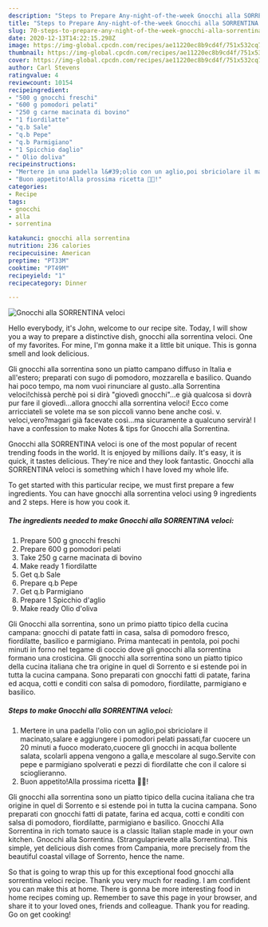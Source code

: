 ```yaml
---
description: "Steps to Prepare Any-night-of-the-week Gnocchi alla SORRENTINA veloci"
title: "Steps to Prepare Any-night-of-the-week Gnocchi alla SORRENTINA veloci"
slug: 70-steps-to-prepare-any-night-of-the-week-gnocchi-alla-sorrentina-veloci
date: 2020-12-13T14:22:15.298Z
image: https://img-global.cpcdn.com/recipes/ae11220ec8b9cd4f/751x532cq70/gnocchi-alla-sorrentina-veloci-recipe-main-photo.jpg
thumbnail: https://img-global.cpcdn.com/recipes/ae11220ec8b9cd4f/751x532cq70/gnocchi-alla-sorrentina-veloci-recipe-main-photo.jpg
cover: https://img-global.cpcdn.com/recipes/ae11220ec8b9cd4f/751x532cq70/gnocchi-alla-sorrentina-veloci-recipe-main-photo.jpg
author: Carl Stevens
ratingvalue: 4
reviewcount: 10154
recipeingredient:
- "500 g gnocchi freschi"
- "600 g pomodori pelati"
- "250 g carne macinata di bovino"
- "1 fiordilatte"
- "q.b Sale"
- "q.b Pepe"
- "q.b Parmigiano"
- "1 Spicchio daglio"
- " Olio doliva"
recipeinstructions:
- "Mertere in una padella l&#39;olio con un aglio,poi sbriciolare il macinato,salare e aggiungere i pomodori pelati passati,far cuocere un 20 minuti a fuoco moderato,cuocere gli gnocchi in acqua bollente salata, scolarli appena vengono a galla,e mescolare al sugo.Servite con pepe e parmigiano spolverati e pezzi di fiordilatte che con il calore si scioglieranno."
- "Buon appetito!Alla prossima ricetta 👩‍🍳!"
categories:
- Recipe
tags:
- gnocchi
- alla
- sorrentina

katakunci: gnocchi alla sorrentina 
nutrition: 236 calories
recipecuisine: American
preptime: "PT33M"
cooktime: "PT49M"
recipeyield: "1"
recipecategory: Dinner

---
```



![Gnocchi alla SORRENTINA veloci](https://img-global.cpcdn.com/recipes/ae11220ec8b9cd4f/751x532cq70/gnocchi-alla-sorrentina-veloci-recipe-main-photo.jpg)

Hello everybody, it's John, welcome to our recipe site. Today, I will show you a way to prepare a distinctive dish, gnocchi alla sorrentina veloci. One of my favorites. For mine, I'm gonna make it a little bit unique. This is gonna smell and look delicious.

Gli gnocchi alla sorrentina sono un piatto campano diffuso in Italia e all&#39;estero; preparati con sugo di pomodoro, mozzarella e basilico. Quando hai poco tempo, ma nom vuoi rinunciare al gusto..alla Sorrentina veloci!chissà perchè poi si dirà &#34;giovedì gnocchi&#34;…e già qualcosa si dovrà pur fare il giovedì…allora gnocchi alla sorrentina veloci! Ecco come arricciateli se volete ma se son piccoli vanno bene anche così. v. veloci,vero?magari già facevate così…ma sicuramente a qualcuno servirà! I have a confession to make Notes &amp; tips for Gnocchi alla Sorrentina.

Gnocchi alla SORRENTINA veloci is one of the most popular of recent trending foods in the world. It is enjoyed by millions daily. It's easy, it is quick, it tastes delicious. They're nice and they look fantastic. Gnocchi alla SORRENTINA veloci is something which I have loved my whole life.


To get started with this particular recipe, we must first prepare a few ingredients. You can have gnocchi alla sorrentina veloci using 9 ingredients and 2 steps. Here is how you cook it.

<!--inarticleads1-->

##### The ingredients needed to make Gnocchi alla SORRENTINA veloci:

1. Prepare 500 g gnocchi freschi
1. Prepare 600 g pomodori pelati
1. Take 250 g carne macinata di bovino
1. Make ready 1 fiordilatte
1. Get q.b Sale
1. Prepare q.b Pepe
1. Get q.b Parmigiano
1. Prepare 1 Spicchio d&#39;aglio
1. Make ready  Olio d&#39;oliva


Gli Gnocchi alla sorrentina, sono un primo piatto tipico della cucina campana: gnocchi di patate fatti in casa, salsa di pomodoro fresco, fiordilatte, basilico e parmigiano. Prima mantecati in pentola, poi pochi minuti in forno nel tegame di coccio dove gli gnocchi alla sorrentina formano una crosticina. Gli gnocchi alla sorrentina sono un piatto tipico della cucina italiana che tra origine in quel di Sorrento e si estende poi in tutta la cucina campana. Sono preparati con gnocchi fatti di patate, farina ed acqua, cotti e conditi con salsa di pomodoro, fiordilatte, parmigiano e basilico. 

<!--inarticleads2-->

##### Steps to make Gnocchi alla SORRENTINA veloci:

1. Mertere in una padella l&#39;olio con un aglio,poi sbriciolare il macinato,salare e aggiungere i pomodori pelati passati,far cuocere un 20 minuti a fuoco moderato,cuocere gli gnocchi in acqua bollente salata, scolarli appena vengono a galla,e mescolare al sugo.Servite con pepe e parmigiano spolverati e pezzi di fiordilatte che con il calore si scioglieranno.
1. Buon appetito!Alla prossima ricetta 👩‍🍳!


Gli gnocchi alla sorrentina sono un piatto tipico della cucina italiana che tra origine in quel di Sorrento e si estende poi in tutta la cucina campana. Sono preparati con gnocchi fatti di patate, farina ed acqua, cotti e conditi con salsa di pomodoro, fiordilatte, parmigiano e basilico. Gnocchi Alla Sorrentina in rich tomato sauce is a classic Italian staple made in your own kitchen. Gnocchi alla Sorrentina. (Strangulaprievete alla Sorrentina). This simple, yet delicious dish comes from Campania, more precisely from the beautiful coastal village of Sorrento, hence the name. 

So that is going to wrap this up for this exceptional food gnocchi alla sorrentina veloci recipe. Thank you very much for reading. I am confident you can make this at home. There is gonna be more interesting food in home recipes coming up. Remember to save this page in your browser, and share it to your loved ones, friends and colleague. Thank you for reading. Go on get cooking!
